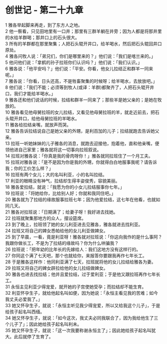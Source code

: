 # 创世记 - 第二十九章
  
 1 雅各举起脚来再走，到了东方人之地。  
 2 他一察看，只见田地里有一口井；那里有三群羊躺在井旁；因为人都是将那井里的水给羊群喝；那井口上的石头很大。  
 3 所有的羊群都在那里聚集；人把石头辊开井口，给羊喝水，然后把石头辊回井口原处。  
 4 雅各问牧人说：「弟兄们，你们是哪里来的？」他们说：「我们是喀兰来的。」  
 5 他问他们说：「拿鹤的孙子拉班你们认识吗？」他们说：「我们认识。」  
 6 雅各说：「他平安吗？」他们说：「平安。你看，他女儿拉结正和群羊一同来呢。」  
 7 雅各说：「你看，日头还高，不是牲畜聚集的时候呀；给羊喝水，去放放吧。」  
 8 他们说：「我们不能；必须等到牧人(或译：羊群)都聚齐了，人把石头辊开井口，我们才能给羊喝水。」  
 9 雅各还和他们说话的时候，拉结和群羊一同来了；那些羊是她父亲的；是她在牧放的。  
 10 雅各看见他母舅拉班的女儿拉结，又看见他母舅拉班的羊，就走近前去，把石头辊开井口，给他母舅拉班的羊喝水。  
 11 雅各给拉结亲嘴，就放声而哭。  
 12 雅各告诉拉结说自己是她父亲的外甥，是利百加的儿子；拉结就跑去告诉她父亲。  
 13 拉班一听她妹妹的儿子雅各的消息，就跑去迎接他，抱着他，直和他亲嘴，便领他进自己家里；雅各就将这一切事向拉班叙说。  
 14 拉班对雅各说：「你真是我的骨肉呀你！」雅各就同拉班住了一个月工夫。  
 15 拉班对雅各说：「是不是因为你是我的外甥，你就得白白地服事我呢？请告诉我；你的工价怎么样？」  
 16 拉班有两个女儿；大的名叫利亚，小的名叫拉结。  
 17 利亚的眼睛没有神气，拉结却生得丰姿俊秀，容貌美丽。  
 18 雅各爱拉结，就说：「我愿为你的小女儿拉结服事你七年。」  
 19 拉班说：「将她给你，比给别人好；你就和我同住吧。」  
 20 雅各就为了拉结的缘故服事拉班七年；因为他爱拉结，这七年在他看，也就如同几天。  
 21 雅各对拉班说：「日期满了；给妻子呀！我好进去找她。  
 22 拉班就聚集那地方的众人，摆设筵席。  
 23 到了晚上，拉班领了她的女儿利亚进去见雅各，雅各就进去找利亚。  
 24 拉班又将自己的婢女悉帕给他的女儿利亚做婢女。  
 25 到了早晨，一看，竟是利亚呀！雅各就对拉班说：「你这向我作的是什么事阿？我跟你做长工，不是为了拉结的缘故吗？你为什么哄骗我？  
 26 拉班说：「把年幼的比年长的先嫁给人：我们这地方没有这样行的。  
 27 你同这个满了七天吧，那个也就给你，来报答你要跟我再作七年长工。  
 28 于是雅各这样作：他同利亚满了七天，拉班就将他的女儿拉结给雅各为妻。  
 29 拉班又将自己的婢女辟拉给他的女儿拉结做婢女。  
 30 雅各也进去找拉结；他并且爱拉结，过于爱利亚；于是他又跟拉班再作七年长工。  
 31 永恒主见利亚少得宠爱，就开她的子宫使她受孕；而拉结却不能生育。  
 32 利亚怀孕生子，就给他起名叫如便，因为她说：「永恒主看见我的苦难；如今我丈夫必爱我了。」  
 33 她又怀孕生子，就说：「永恒主听见我少得宠爱，所以又给我这个儿子」，于是给孩子起名叫西缅。  
 34 她又怀孕生子，就说：「如今这次，我丈夫必同我联合了，因为我给他生了三个儿子了」；因此她给孩子起名叫利未。  
 35 她又怀孕生子，就说：「这一次我要称谢永恒主了」；因此她给孩子起名叫犹大。此后就停了生育了。